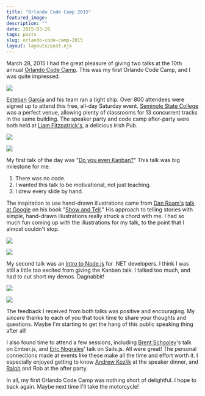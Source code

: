 ```yaml
---
title: "Orlando Code Camp 2015"
featured_image: 
description: ""
date: 2015-03-28
tags: posts
slug: orlando-code-camp-2015
layout: layouts/post.njk
---
```




March 28, 2015 I had the great pleasure of giving two talks at the 10th annual [Orlando Code Camp](http://orlandocodecamp.com/). This was my first Orlando Code Camp, and I was quite impressed.

![](/content/images/2015/03/IMG_5918-1.jpg)

[Esteban Garcia](https://twitter.com/EstebanFGarcia) and his team ran a tight ship. Over 800 attendees were signed up to attend this free, all-day Saturday event. [Seminole State College](https://www.seminolestate.edu/) was a perfect venue, allowing plenty of classrooms for 13 concurrent tracks in the same building. The speaker party and code camp after-party were both held at [Liam Fitzpatrick's](http://www.liamfitzpatricks.com/), a delicious Irish Pub.

![](/content/images/2015/03/IMG_5910_2.JPG)

![](/content/images/2015/03/IMG_5917.JPG)

My first talk of the day was "[Do you even Kanban?](https://speakerdeck.com/reverentgeek/do-you-even-kanban)" This talk was big milestone for me.

1. There was no code.
2. I wanted this talk to be motivational, not just teaching.
3. I drew every slide by hand.

The inspiration to use hand-drawn illustrations came from [Dan Roam's](http://www.danroam.com/) [talk at Google](https://www.youtube.com/watch?v=Y1SMm4mOV9A) on his book "[Show and Tell](http://www.amazon.com/Show-Tell-Everybody-Extraordinary-Presentations/dp/1591846854/)." His approach to telling stories with simple, hand-drawn illustrations really struck a chord with me. I had so much fun coming up with the illustrations for my talk, to the point that I almost couldn't stop.

![](/content/images/2015/03/mkilby_2015-Mar-28.jpg)

![](/content/images/2015/03/sjbaca3_2015-Mar-28.jpg)

My second talk was an [Intro to Node.js](https://speakerdeck.com/reverentgeek/intro-to-node-dot-js-for-net-developers) for .NET developers. I think I was still a little too excited from giving the Kanban talk. I talked too much, and had to cut short my demos. Dagnabbit!

![](/content/images/2015/03/mattkingit_2015-Mar-28.jpg)

![](/content/images/2015/03/IMG_5908_2.JPG)

The feedback I received from both talks was positive and encouraging. My _sincere_ thanks to each of you that took time to share your thoughts and questions. Maybe I'm starting to get the hang of this public speaking thing after all!

I also found time to attend a few sessions, including [Brent Schooley](https://twitter.com/brentschooley)'s talk on Ember.js, and [Eric Nograles](https://twitter.com/grales)' talk on Sails.js. All were great! The personal connections made at events like these make all the time and effort worth it. I especially enjoyed getting to know [Andrew Kozlik](https://twitter.com/codefortravel) at the speaker dinner, and [Ralph](https://twitter.com/ralphwilliams) and Rob at the after party.

In all, my first Orlando Code Camp was nothing short of delightful. I hope to back again. Maybe next time I'll take the motorcycle!




